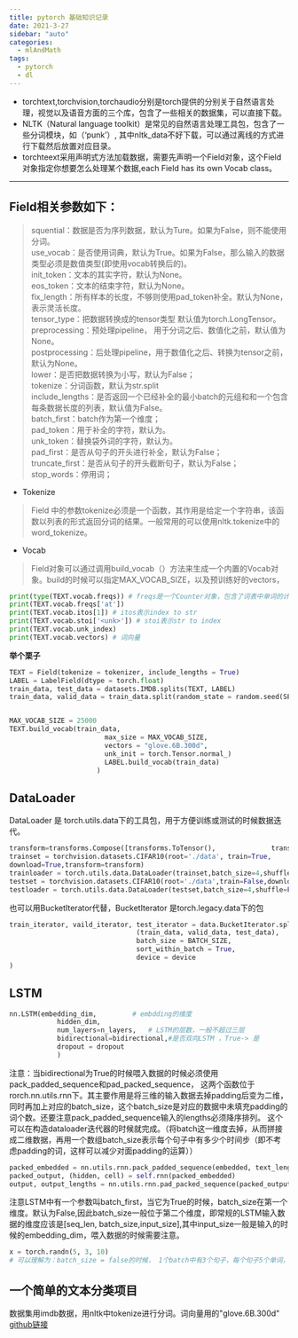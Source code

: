 ```yaml
---
title: pytorch 基础知识记录
date: 2021-3-27
sidebar: "auto"
categories:
  - mlAndMath
tags:
  - pytorch
  - dl
---
```


 - torchtext,torchvision,torchaudio分别是torch提供的分别关于自然语言处理，视觉以及语音方面的三个库，包含了一些相关的数据集，可以直接下载。
 - NLTK（Natural language toolkit）是常见的自然语言处理工具包，包含了一些分词模块，如（‘punk’）, 其中nltk_data不好下载，可以通过离线的方式进行下载然后放置对应目录。
 - torchteext采用声明式方法加载数据，需要先声明一个Field对象，这个Field对象指定你想要怎么处理某个数据,each Field has its own Vocab class。
 - - -
 
## Field相关参数如下：
> squential：数据是否为序列数据，默认为Ture。如果为False，则不能使用分词。  
use_vocab：是否使用词典，默认为True。如果为False，那么输入的数据类型必须是数值类型(即使用vocab转换后的)。  
init_token：文本的其实字符，默认为None。  
eos_token：文本的结束字符，默认为None。  
fix_length：所有样本的长度，不够则使用pad_token补全。默认为None，表示灵活长度。  
tensor_type：把数据转换成的tensor类型 默认值为torch.LongTensor。  
preprocessing：预处理pipeline， 用于分词之后、数值化之前，默认值为None。  
postprocessing：后处理pipeline，用于数值化之后、转换为tensor之前，默认为None。  
lower：是否把数据转换为小写，默认为False；  
tokenize：分词函数，默认为str.split  
include_lengths：是否返回一个已经补全的最小batch的元组和和一个包含每条数据长度的列表，默认值为False。  
batch_first：batch作为第一个维度；  
pad_token：用于补全的字符，默认为<pad>。  
unk_token：替换袋外词的字符，默认为<unk>。  
pad_first：是否从句子的开头进行补全，默认为False；  
truncate_first：是否从句子的开头截断句子，默认为False；  
stop_words：停用词；  

- Tokenize
> Field 中的参数tokenize必须是一个函数，其作用是给定一个字符串，该函数以列表的形式返回分词的结果。一般常用的可以使用nltk.tokenize中的word_tokenize。

- Vocab
> Field对象可以通过调用build_vocab（）方法来生成一个内置的Vocab对象。build的时候可以指定MAX_VOCAB_SIZE，以及预训练好的vectors，
 
 ```python
print(type(TEXT.vocab.freqs)) # freqs是一个Counter对象，包含了词表中单词的计数信息
print(TEXT.vocab.freqs['at'])
print(TEXT.vocab.itos[1]) # itos表示index to str
print(TEXT.vocab.stoi['<unk>']) # stoi表示str to index
print(TEXT.vocab.unk_index)
print(TEXT.vocab.vectors) # 词向量
```
**举个栗子**
```python
TEXT = Field(tokenize = tokenizer, include_lengths = True)
LABEL = LabelField(dtype = torch.float)
train_data, test_data = datasets.IMDB.splits(TEXT, LABEL)
train_data, valid_data = train_data.split(random_state = random.seed(SEED))


MAX_VOCAB_SIZE = 25000
TEXT.build_vocab(train_data,       
                        max_size = MAX_VOCAB_SIZE,      
                        vectors = "glove.6B.300d",    
                        unk_init = torch.Tensor.normal_)
                        LABEL.build_vocab(train_data)
                      )
```
## DataLoader
DataLoader 是 torch.utils.data下的工具包，用于方便训练或测试的时候数据迭代。
```python
transform=transforms.Compose([transforms.ToTensor(),              transforms.Normalize((0.5,0.5,0.5),0.5,0.5,0.5))]                                                     )
trainset = torchvision.datasets.CIFAR10(root='./data', train=True, 
download=True,transform=transform)
trainloader = torch.utils.data.DataLoader(trainset,batch_size=4,shuffle=True,num_workers=2)
testset = torchvision.datasets.CIFAR10(root='./data',train=False,download=True,transform=transform)
testloader = torch.utils.data.DataLoader(testset,batch_size=4,shuffle=False,num_workers=2)
```
也可以用BucketIterator代替，BucketIterator 是torch.legacy.data下的包

```python
train_iterator, vaild_iterator, test_iterator = data.BucketIterator.splits(   
                                (train_data, valid_data, test_data),   
                                batch_size = BATCH_SIZE, 
                                sort_within_batch = True,  
                                device = device
)
```

## LSTM 
```python
nn.LSTM(embedding_dim,         # embdding的维度
            hidden_dim,          
            num_layers=n_layers,   # LSTM的层数，一般不超过三层
            bidirectional=bidirectional,#是否双向LSTM ，True-> 是    
            dropout = dropout
            )
```
注意：当bidirectional为True的时候喂入数据的时候必须使用pack_padded_sequence和pad_packed_sequence，
这两个函数位于rorch.nn.utils.rnn下。其主要作用是将三维的输入数据去掉padding后变为二维，同时再加上对应的batch_size，这个batch_size是对应的数据中未填充padding的词个数。还要注意pack_padded_sequence输入的lengths必须降序排列。
这个可以在构造dataloader迭代器的时候就完成。（将batch这一维度去掉，从而拼接成二维数据，再用一个数组batch_size表示每个句子中有多少个时间步（即不考虑padding的词，这样可以减少对面padding的运算））
```python
packed_embedded = nn.utils.rnn.pack_padded_sequence(embedded, text_lengths)
packed_output, (hidden, cell) = self.rnn(packed_embedded)
output, output_lengths = nn.utils.rnn.pad_packed_sequence(packed_output)
```
注意LSTM中有一个参数叫batch_first，当它为True的时候，batch_size在第一个维度。默认为False,因此batch_size一般位于第二个维度，即常规的LSTM输入数据的维度应该是[seq_len, batch_size,input_size],其中input_size一般是输入的时候的embedding_dim，喂入数据的时候需要注意。
```python
x = torch.randn(5, 3, 10)
# 可以理解为：batch_size = false的时候， 1个batch中有3个句子，每个句子5个单词，每个单词用10维的向量表示；而句子的长度是不一样的，所以seq_len可长可短，这也是LSTM可以解决长短序列的特殊之处。只有seq_len这一参数是可变的。
```
## 一个简单的文本分类项目
 数据集用imdb数据，用nltk中tokenize进行分词。词向量用的"glove.6B.300d"  
  [github链接](https://github.com/gq15760172077/pytorch)